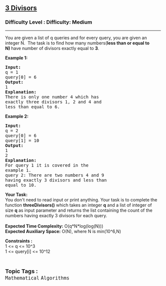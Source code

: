 <h2><a href="https://www.geeksforgeeks.org/problems/3-divisors3942/1?page=26&difficulty=Medium&status=unsolved&sortBy=accuracy">3 Divisors</a></h2><h3>Difficulty Level : Difficulty: Medium</h3><hr><div class="problems_problem_content__Xm_eO"><p>You are given a list&nbsp;of q queries and for every query, you are given an integer N.&nbsp; The task is to find how many numbers(<strong>less than or equal to N)&nbsp;</strong>have number&nbsp;of divisors exactly equal to <strong>3</strong>.</p>

<p><strong>Example 1:</strong></p>

<pre><strong>Input:
</strong>q = 1
query[0] = 6
<strong>Output:</strong>
1
<strong>Explanation:</strong>
There is only one number 4 which has
exactly three divisors 1, 2 and 4 and
less than equal to 6.</pre>

<p><strong>Example 2:</strong></p>

<pre><strong>Input:
</strong>q = 2
query[0] = 6
query[1] = 10
<strong>Output:
</strong>1
2
<strong>Explanation:
</strong>For query 1 it is covered in the
example 1.
query 2: There are two numbers 4 and 9
having exactly 3 divisors and less than
equal to 10.
</pre>

<p><strong>Your Task:&nbsp;&nbsp;</strong><br>
You don't need to read input or print anything. Your task is to complete the function <strong>threeDivisors()</strong>&nbsp;which takes an integer <strong>q</strong>&nbsp;and a list of integer of size <strong>q</strong> as input parameter and returns the list containing the count of the numbers having exactly 3 divisors for each query.<br>
<br>
<strong>Expected Time Complexity:</strong>&nbsp;O(q*N*log(log(N)))<br>
<strong>Expected Auxiliary Space:</strong>&nbsp;O(N), where N is min(10^6,N)</p>

<p><strong>Constraints :&nbsp;</strong><br>
1 &lt;= q &lt;=&nbsp;10^3<br>
1 &lt;= query[i]&nbsp;&lt;= 10^12</p>
</div><br><p><span style=font-size:18px><strong>Topic Tags : </strong><br><code>Mathematical</code>&nbsp;<code>Algorithms</code>&nbsp;